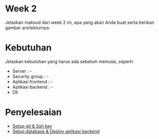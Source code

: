 # Week 2
Jelaskan maksud dari week 2 ini, apa yang akan Anda buat serta berikan gambar arsitekturnya.

# Kebutuhan
Jelaskan kebutuhan yang harus ada sebelum memulai, seperti:
- Server : -
- Security group : -
- Aplikasi frontend : -
- Aplikasi backend : -
- Dll

# Penyelesaian
- [Setup git & Ssh key](setup-git-dan-ssh-key.md)
- [Setup database & Deploy aplikasi backend](setup-database-dan-deploy-aplikasi-backend.md)